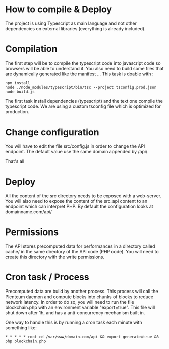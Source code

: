 # How to compile & Deploy
The project is using Typescript as main language and not other dependencies on external libraries (everything is already included).

# Compilation
The first step will be to compile the typescript code into javascript code so browsers will be able to understand it. 
You also need to build some files that are dynamically generated like the manifest ...
This task is doable with :
```
npm install
node ./node_modules/typescript/bin/tsc --project tsconfig.prod.json
node build.js
```
The first task install dependencies (typescript) and the text one compile the typescript code.
We are using a custom tsconfig file which is optimized for production.

# Change configuration
You will have to edit the file src/config.js in order to change the API endpoint. 
The default value use the same domain appended by /api/

That's all

# Deploy
All the content of the src directory needs to be exposed with a web-server.
You will also need to expose the content of the src_api content to an endpoint which can interpret PHP.
By default the configuration looks at domainname.com/api/


# Permissions
The API stores precomputed data for performances in a directory called cache/ in the same directory of the API code (PHP code).
You will need to create this directory with the write permissions.

# Cron task / Process
Precomputed data are build by another process. This process will call the Plenteum daemon and compute blocks into chunks of blocks to reduce network latency.
In order to do so, you will need to run the file blockchain.php with an environment variable "export=true". 
This file will shut down after 1h, and has a anti-concurrency mechanism built in.

One way to handle this is by running a cron task each minute with something like:
```
* * * * * root cd /var/www/domain.com/api && export generate=true && php blockchain.php
```